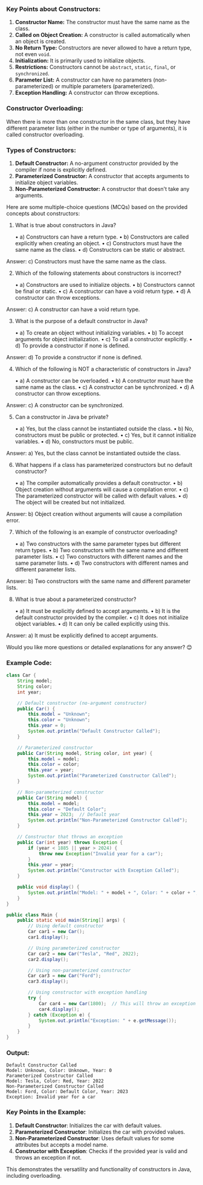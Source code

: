 
### Key Points about Constructors:
1. **Constructor Name:** The constructor must have the same name as the class.
2. **Called on Object Creation:** A constructor is called automatically when an object is created.
3. **No Return Type:** Constructors are never allowed to have a return type, not even `void`.
4. **Initialization:** It is primarily used to initialize objects.
5. **Restrictions:** Constructors cannot be `abstract`, `static`, `final`, or `synchronized`.
6. **Parameter List:** A constructor can have no parameters (non-parameterized) or multiple parameters (parameterized).
7. **Exception Handling:** A constructor can throw exceptions.

### Constructor Overloading:
When there is more than one constructor in the same class, but they have different parameter lists (either in the number or type of arguments), it is called constructor overloading.

### Types of Constructors:
1. **Default Constructor:** A no-argument constructor provided by the compiler if none is explicitly defined.
2. **Parameterized Constructor:** A constructor that accepts arguments to initialize object variables.
3. **Non-Parameterized Constructor:** A constructor that doesn't take any arguments.


Here are some multiple-choice questions (MCQs) based on the provided concepts about constructors:

1. What is true about constructors in Java?

   •	a) Constructors can have a return type.
   •	b) Constructors are called explicitly when creating an object.
   •	c) Constructors must have the same name as the class.
   •	d) Constructors can be static or abstract.

Answer: c) Constructors must have the same name as the class.

2. Which of the following statements about constructors is incorrect?

   •	a) Constructors are used to initialize objects.
   •	b) Constructors cannot be final or static.
   •	c) A constructor can have a void return type.
   •	d) A constructor can throw exceptions.

Answer: c) A constructor can have a void return type.

3. What is the purpose of a default constructor in Java?

   •	a) To create an object without initializing variables.
   •	b) To accept arguments for object initialization.
   •	c) To call a constructor explicitly.
   •	d) To provide a constructor if none is defined.

Answer: d) To provide a constructor if none is defined.

4. Which of the following is NOT a characteristic of constructors in Java?

   •	a) A constructor can be overloaded.
   •	b) A constructor must have the same name as the class.
   •	c) A constructor can be synchronized.
   •	d) A constructor can throw exceptions.

Answer: c) A constructor can be synchronized.

5. Can a constructor in Java be private?

   •	a) Yes, but the class cannot be instantiated outside the class.
   •	b) No, constructors must be public or protected.
   •	c) Yes, but it cannot initialize variables.
   •	d) No, constructors must be public.

Answer: a) Yes, but the class cannot be instantiated outside the class.

6. What happens if a class has parameterized constructors but no default constructor?

   •	a) The compiler automatically provides a default constructor.
   •	b) Object creation without arguments will cause a compilation error.
   •	c) The parameterized constructor will be called with default values.
   •	d) The object will be created but not initialized.

Answer: b) Object creation without arguments will cause a compilation error.

7. Which of the following is an example of constructor overloading?

   •	a) Two constructors with the same parameter types but different return types.
   •	b) Two constructors with the same name and different parameter lists.
   •	c) Two constructors with different names and the same parameter lists.
   •	d) Two constructors with different names and different parameter lists.

Answer: b) Two constructors with the same name and different parameter lists.

8. What is true about a parameterized constructor?

   •	a) It must be explicitly defined to accept arguments.
   •	b) It is the default constructor provided by the compiler.
   •	c) It does not initialize object variables.
   •	d) It can only be called explicitly using this.

Answer: a) It must be explicitly defined to accept arguments.

Would you like more questions or detailed explanations for any answer? 😊
### Example Code:

```java
class Car {
    String model;
    String color;
    int year;

    // Default constructor (no-argument constructor)
    public Car() {
        this.model = "Unknown";
        this.color = "Unknown";
        this.year = 0;
        System.out.println("Default Constructor Called");
    }

    // Parameterized constructor
    public Car(String model, String color, int year) {
        this.model = model;
        this.color = color;
        this.year = year;
        System.out.println("Parameterized Constructor Called");
    }

    // Non-parameterized constructor
    public Car(String model) {
        this.model = model;
        this.color = "Default Color";
        this.year = 2023;  // Default year
        System.out.println("Non-Parameterized Constructor Called");
    }

    // Constructor that throws an exception
    public Car(int year) throws Exception {
        if (year < 1885 || year > 2024) {
            throw new Exception("Invalid year for a car");
        }
        this.year = year;
        System.out.println("Constructor with Exception Called");
    }

    public void display() {
        System.out.println("Model: " + model + ", Color: " + color + ", Year: " + year);
    }
}

public class Main {
    public static void main(String[] args) {
        // Using default constructor
        Car car1 = new Car();
        car1.display();

        // Using parameterized constructor
        Car car2 = new Car("Tesla", "Red", 2022);
        car2.display();

        // Using non-parameterized constructor
        Car car3 = new Car("Ford");
        car3.display();

        // Using constructor with exception handling
        try {
            Car car4 = new Car(1800);  // This will throw an exception
            car4.display();
        } catch (Exception e) {
            System.out.println("Exception: " + e.getMessage());
        }
    }
}
```

### Output:
```
Default Constructor Called
Model: Unknown, Color: Unknown, Year: 0
Parameterized Constructor Called
Model: Tesla, Color: Red, Year: 2022
Non-Parameterized Constructor Called
Model: Ford, Color: Default Color, Year: 2023
Exception: Invalid year for a car
```

### Key Points in the Example:
1. **Default Constructor**: Initializes the car with default values.
2. **Parameterized Constructor**: Initializes the car with provided values.
3. **Non-Parameterized Constructor**: Uses default values for some attributes but accepts a model name.
4. **Constructor with Exception**: Checks if the provided year is valid and throws an exception if not.

This demonstrates the versatility and functionality of constructors in Java, including overloading.